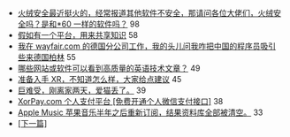 - [火绒安全最近挺火的，经常报道其他软件不安全，那请问各位大佬们，火绒安全吗？是和*60 一样的软件吗？](https://www.v2ex.com/t/552445) 98
- [假如有一个平台，用来共享知识](https://www.v2ex.com/t/552386) 58
- [我在 wayfair.com 的德国分公司工作，我的头儿问我咋把中国的程序员吸引些来德国柏林](https://www.v2ex.com/t/552516) 55
- [哪些网站或软件可以看到高质量的英语技术文章？](https://www.v2ex.com/t/552419) 49
- [准备入手 XR，不知道怎么样，大家给点建议](https://www.v2ex.com/t/552443) 45
- [巨难受，刚离家两天，爱猫丢了。](https://www.v2ex.com/t/552442) 39
- [XorPay.com 个人支付平台 [免费开通个人微信支付接口]](https://www.v2ex.com/t/552466) 38
- [Apple Music 苹果音乐半年之后重新订阅，结果资料库全部被清空。](https://www.v2ex.com/t/552449) 33
-   [ [下一篇] ](https://github.com/able8/v2ex-hot-record/blob/master/2019-04-07.md)
